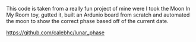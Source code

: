 This code is taken from a really fun project of mine were I took the Moon In My Room toy, gutted it, built an Ardunio board from scratch and automated the moon to show the correct phase based off of the current date.

https://github.com/calebhc/lunar_phase
